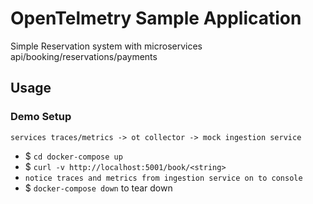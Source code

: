 # OpenTelmetry Sample Application

Simple Reservation system with microservices api/booking/reservations/payments


## Usage

### Demo Setup

`services traces/metrics -> ot collector -> mock ingestion service`

- $ `cd docker-compose up`
- $  `curl -v http://localhost:5001/book/<string>`
- `notice traces and metrics from ingestion service on to console`
- $ `docker-compose down` to tear down


